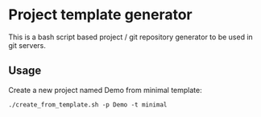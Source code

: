 # Project template generator

This is a bash script based project / git repository generator to be used in git servers.

## Usage

Create a new project named Demo from minimal template:

```
./create_from_template.sh -p Demo -t minimal
```
